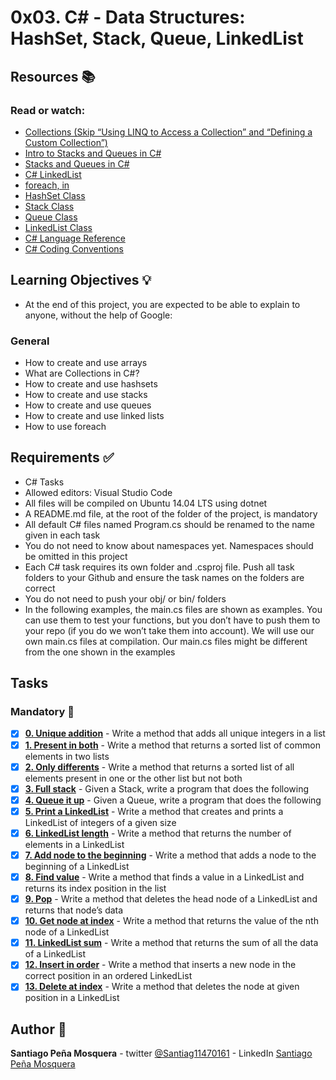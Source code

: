 # 0x03. C# - Data Structures: HashSet, Stack, Queue, LinkedList
## Resources :books:
### Read or watch:

* [Collections (Skip “Using LINQ to Access a Collection” and “Defining a Custom Collection”)]()
* [Intro to Stacks and Queues in C#]()
* [Stacks and Queues in C#]()
* [C# LinkedList]()
* [foreach, in]()
* [HashSet Class]()
* [Stack Class]()
* [Queue Class]()
* [LinkedList Class]()
* [C# Language Reference]()
* [C# Coding Conventions]()
## Learning Objectives :bulb:
* At the end of this project, you are expected to be able to explain to anyone, without the help of Google:

### General
* How to create and use arrays
* What are Collections in C#?
* How to create and use hashsets
* How to create and use stacks
* How to create and use queues
* How to create and use linked lists
* How to use foreach
## Requirements :white_check_mark:
* C# Tasks
* Allowed editors: Visual Studio Code
* All files will be compiled on Ubuntu 14.04 LTS using dotnet
* A README.md file, at the root of the folder of the project, is mandatory
* All default C# files named Program.cs should be renamed to the name given in each task
* You do not need to know about namespaces yet. Namespaces should be omitted in this project
* Each C# task requires its own folder and .csproj file. Push all task folders to your Github and ensure the task names on the folders are correct
* You do not need to push your obj/ or bin/ folders
* In the following examples, the main.cs files are shown as examples. You can use them to test your functions, but you don’t have to push them to your repo (if you do we won’t take them into account). We will use our own main.cs files at compilation. Our main.cs files might be different from the one shown in the examples
## Tasks
### Mandatory :page_with_curl:
- [x] **[0. Unique addition](./0-unique_add/)** - Write a method that adds all unique integers in a list
- [x] **[1. Present in both](./1-common_elements/)** - Write a method that returns a sorted list of common elements in two lists
- [x] **[2. Only differents](./2-different_elements/)** - Write a method that returns a sorted list of all elements present in one or the other list but not both
- [x] **[3. Full stack](./3-stack_push_pop/)** - Given a Stack<string>, write a program that does the following
- [x] **[4. Queue it up](./4-queue_enqueue_dequeue)** - Given a Queue<string>, write a program that does the following
- [x] **[5. Print a LinkedList](./5-print_linkedlist/)** - Write a method that creates and prints a LinkedList of integers of a given size
- [x] **[6. LinkedList length](./6-linkedlist_length/)** - Write a method that returns the number of elements in a LinkedList
- [x] **[7. Add node to the beginning](./7-linkedlist_add/)** - Write a method that adds a node to the beginning of a LinkedList
- [x] **[8. Find value](./8-linkedlist_find/)** - Write a method that finds a value in a LinkedList and returns its index position in the list
- [x] **[9. Pop](./9-linkedlist_pop/)** - Write a method that deletes the head node of a LinkedList and returns that node’s data
- [x] **[10. Get node at index](./10-linkedlist_get_node/)** - Write a method that returns the value of the nth node of a LinkedList
- [x] **[11. LinkedList sum](./11-linkedlist_sum/)** - Write a method that returns the sum of all the data of a LinkedList
- [x] **[12. Insert in order](./12-linkedlist_insert/)** - Write a method that inserts a new node in the correct position in an ordered LinkedList
- [x] **[13. Delete at index](./13-linkedlist_delete/)** - Write a method that deletes the node at given position in a LinkedList
## Author :pencil:
**Santiago Peña Mosquera** - twitter [@Santiag11470161](https://twitter.com/Santiag11470161) - LinkedIn [Santiago Peña Mosquera](https://www.linkedin.com/in/santiago-pe%C3%B1a-mosquera-abaa20196/)

